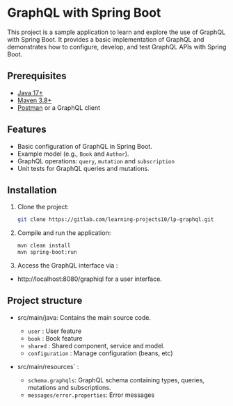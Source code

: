# GraphQL with Spring Boot

This project is a sample application to learn and explore the use of GraphQL with Spring Boot. It provides a basic implementation of GraphQL and demonstrates how to configure, develop, and test GraphQL APIs with Spring Boot.

## Prerequisites

- [Java 17+](https://adoptopenjdk.net/)
- [Maven 3.8+](https://maven.apache.org/)
- [Postman](https://www.postman.com/) or a GraphQL client

## Features

- Basic configuration of GraphQL in Spring Boot.
- Example model (e.g., `Book` and `Author`).
- GraphQL operations: `query`, `mutation` and `subscription`
- Unit tests for GraphQL queries and mutations.

## Installation

1. Clone the project:

   ```bash
   git clone https://gitlab.com/learning-projects10/lp-graphql.git
   ```

2. Compile and run the application:

   ```bash
   mvn clean install
   mvn spring-boot:run
   ```

3. Access the GraphQL interface via :

- http://localhost:8080/graphiql for a user interface.

## Project structure

- src/main/java: Contains the main source code.
    - `user` : User feature
    - `book` : Book feature
    - `shared` : Shared component, service and model.
    - `configuration` : Manage configuration (beans, etc)

- src/main/resources` :
    - `schema.graphqls`: GraphQL schema containing types, queries, mutations and subscriptions.
    - `messages/error.properties`: Error messages 